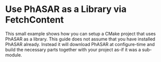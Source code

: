 # Use PhASAR as a Library via FetchContent

This small example shows how you can setup a CMake project that uses PhASAR as a library.
This guide does not assume that you have installed PhASAR already.
Instead it will download PhASAR at configure-time and build the necessary parts together with your project as-if it was a sub-module.
